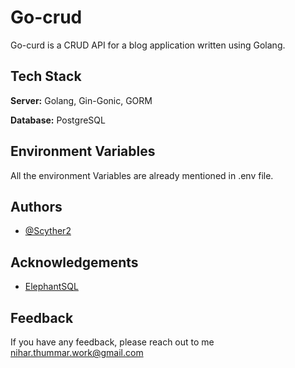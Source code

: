
# Go-crud

Go-curd is a CRUD API for a blog application written using Golang.





## Tech Stack

**Server:** Golang, Gin-Gonic, GORM

**Database:** PostgreSQL




## Environment Variables

All the environment Variables are already mentioned in .env file.



## Authors

- [@Scyther2](https://www.github.com/Scyther2)


## Acknowledgements

 - [ElephantSQL](https://www.elephantsql.com/)
 

## Feedback

If you have any feedback, please reach out to me nihar.thummar.work@gmail.com

